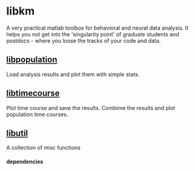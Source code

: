 # libkm
A very practical matlab toolbox for behavioral and neural data analysis. It helps you not get into the 'singularity point' of graduate students and postdocs - where you loose the tracks of your code and data.

## [libpopulation](https://github.com/hkim09/libkm/tree/master/libpopulation)
Load analysis results and plot them with simple stats.

## [libtimecourse](https://github.com/hkim09/libkm/tree/master/libtimeseries)
Plot time course and save the results. Combime the results and plot population time courses.

## [libutil](https://github.com/hkim09/libkm/tree/master/libutil)
A collection of misc functions

#### dependencies
